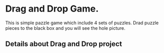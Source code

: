 # Drag and Drop Game. 

This is simple pazzle game which include 4 sets of puzzles.
Drad puzzle pieces to the black box and you will see the hole picture.  


## Details about Drag and Drop project


